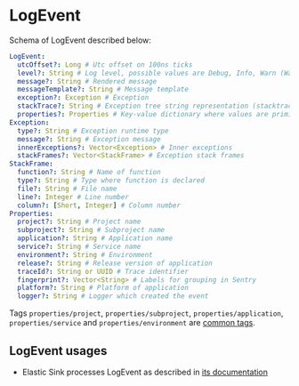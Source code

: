 # LogEvent

Schema of LogEvent described below:

```yaml
LogEvent:
  utcOffset?: Long # Utc offset on 100ns ticks
  level?: String # Log level, possible values are Debug, Info, Warn (Warning), Error, Fatal.
  message?: String # Rendered message
  messageTemplate?: String # Message template
  exception?: Exception # Exception
  stackTrace?: String # Exception tree string representation (stacktrace)
  properties?: Properties # Key-value dictionary where values are primitives or string representation in case of object
Exception:
  type?: String # Exception runtime type
  message?: String # Exception message
  innerExceptions?: Vector<Exception> # Inner exceptions
  stackFrames?: Vector<StackFrame> # Exception stack frames
StackFrame:
  function?: String # Name of function
  type?: String # Type where function is declared
  file?: String # File name
  line?: Integer # Line number
  column?: [Short, Integer] # Column number
Properties:
  project?: String # Project name
  subproject?: String # Subproject name 
  application?: String # Application name
  service?: String # Service name
  environment?: String # Environment
  release?: String # Release version of application
  traceId?: String or UUID # Trace identifier
  fingerprint?: Vector<String> # Labels for grouping in Sentry
  platform?: String # Platform of application
  logger?: String # Logger which created the event
```

Tags `properties/project`, `properties/subproject`, `properties/application`, `properties/service` and `properties/environment` are [common tags](../../hercules-protocol/doc/common-tags.md).

## LogEvent usages

- Elastic Sink processes LogEvent as described in [its documentation](../../hercules-elastic-sink/doc/log-event-schema.md)
